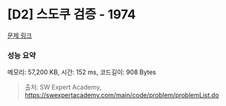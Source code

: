# [D2] 스도쿠 검증 - 1974 

[문제 링크](https://swexpertacademy.com/main/code/problem/problemDetail.do?contestProbId=AV5Psz16AYEDFAUq) 

### 성능 요약

메모리: 57,200 KB, 시간: 152 ms, 코드길이: 908 Bytes



> 출처: SW Expert Academy, https://swexpertacademy.com/main/code/problem/problemList.do